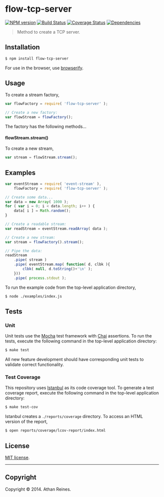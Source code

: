 flow-tcp-server
===
[![NPM version][npm-image]][npm-url] [![Build Status][travis-image]][travis-url] [![Coverage Status][coveralls-image]][coveralls-url] [![Dependencies][dependencies-image]][dependencies-url]

> Method to create a TCP server.


## Installation

``` bash
$ npm install flow-tcp-server
```

For use in the browser, use [browserify](https://github.com/substack/node-browserify).


## Usage

To create a stream factory,

``` javascript
var flowFactory = require( 'flow-tcp-server' );

// Create a new factory:
var flowStream = flowFactory();
```

The factory has the following methods...


#### flowStream.stream()

To create a new stream,

``` javascript
var stream = flowStream.stream();
```


## Examples

``` javascript
var eventStream = require( 'event-stream' ),
	flowFactory = require( 'flow-tcp-server' );

// Create some data...
var data = new Array( 1000 );
for ( var i = 0; i < data.length; i++ ) {
	data[ i ] = Math.random();
}

// Create a readable stream:
var readStream = eventStream.readArray( data );

// Create a new stream:
var stream = flowFactory().stream();

// Pipe the data:
readStream
	.pipe( stream )
	.pipe( eventStream.map( function( d, clbk ){
		clbk( null, d.toString()+'\n' );
	}))
	.pipe( process.stdout );
```

To run the example code from the top-level application directory,

``` bash
$ node ./examples/index.js
```


## Tests

### Unit

Unit tests use the [Mocha](http://visionmedia.github.io/mocha) test framework with [Chai](http://chaijs.com) assertions. To run the tests, execute the following command in the top-level application directory:

``` bash
$ make test
```

All new feature development should have corresponding unit tests to validate correct functionality.


### Test Coverage

This repository uses [Istanbul](https://github.com/gotwarlost/istanbul) as its code coverage tool. To generate a test coverage report, execute the following command in the top-level application directory:

``` bash
$ make test-cov
```

Istanbul creates a `./reports/coverage` directory. To access an HTML version of the report,

``` bash
$ open reports/coverage/lcov-report/index.html
```


## License

[MIT license](http://opensource.org/licenses/MIT). 


---
## Copyright

Copyright &copy; 2014. Athan Reines.


[npm-image]: http://img.shields.io/npm/v/flow-tcp-server.svg
[npm-url]: https://npmjs.org/package/flow-tcp-server

[travis-image]: http://img.shields.io/travis/flow-io/flow-tcp-server/master.svg
[travis-url]: https://travis-ci.org/flow-io/flow-tcp-server

[coveralls-image]: https://img.shields.io/coveralls/flow-io/flow-tcp-server/master.svg
[coveralls-url]: https://coveralls.io/r/flow-io/flow-tcp-server?branch=master

[dependencies-image]: http://img.shields.io/david/flow-io/flow-tcp-server.svg
[dependencies-url]: https://david-dm.org/flow-io/flow-tcp-server

[dev-dependencies-image]: http://img.shields.io/david/dev/flow-io/flow-tcp-server.svg
[dev-dependencies-url]: https://david-dm.org/dev/flow-io/flow-tcp-server

[github-issues-image]: http://img.shields.io/github/issues/flow-io/flow-tcp-server.svg
[github-issues-url]: https://github.com/flow-io/flow-tcp-server/issues